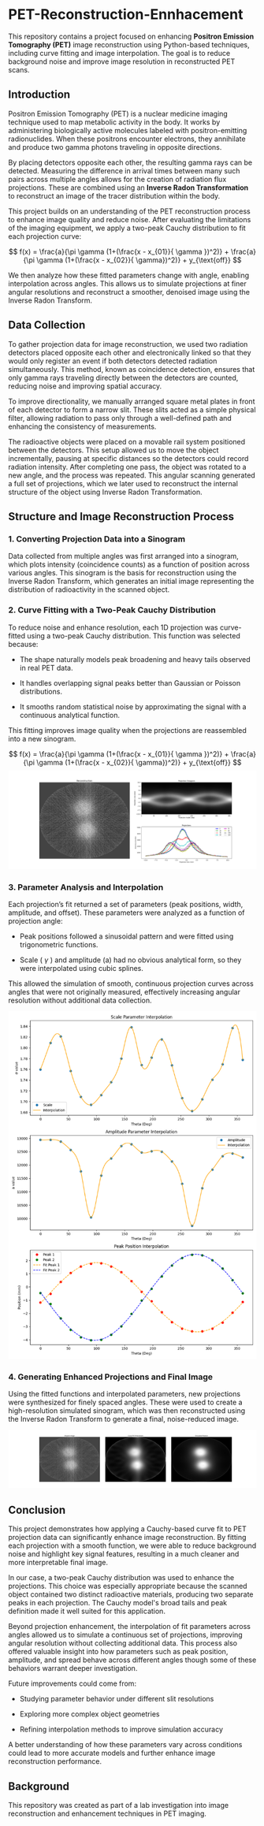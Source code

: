 # PET-Reconstruction-Ennhacement

This repository contains a project focused on enhancing **Positron Emission Tomography (PET)** image reconstruction using Python-based techniques, including curve fitting and image interpolation. The goal is to reduce background noise and improve image resolution in reconstructed PET scans.

## Introduction

Positron Emission Tomography (PET) is a nuclear medicine imaging technique used to map metabolic activity in the body. It works by administering biologically active molecules labeled with positron-emitting radionuclides. When these positrons encounter electrons, they annihilate and produce two gamma photons traveling in opposite directions.

By placing detectors opposite each other, the resulting gamma rays can be detected. Measuring the difference in arrival times between many such pairs across multiple angles allows for the creation of radiation flux projections. These are combined using an **Inverse Radon Transformation** to reconstruct an image of the tracer distribution within the body.

This project builds on an understanding of the PET reconstruction process to enhance image quality and reduce noise. After evaluating the limitations of the imaging equipment, we apply a two-peak Cauchy distribution to fit each projection curve:

$$
f(x) = \frac{a}{\pi  \gamma (1+(\frac{x - x_{01}}{ \gamma })^2)} + \frac{a}{\pi  \gamma (1+(\frac{x - x_{02}}{ \gamma})^2)} + y_{\text{off}}
$$

We then analyze how these fitted parameters change with angle, enabling interpolation across angles. This allows us to simulate projections at finer angular resolutions and reconstruct a smoother, denoised image using the Inverse Radon Transform.

## Data Collection

 To gather projection data for image reconstruction, we used two radiation detectors placed opposite each other and electronically linked so that they would only register an event if both detectors detected radiation simultaneously. This method, known as coincidence detection, ensures that only gamma rays traveling directly between the detectors are counted, reducing noise and improving spatial accuracy.

To improve directionality, we manually arranged square metal plates in front of each detector to form a narrow slit. These slits acted as a simple physical filter, allowing radiation to pass only through a well-defined path and enhancing the consistency of measurements.

The radioactive objects were placed on a movable rail system positioned between the detectors. This setup allowed us to move the object incrementally, pausing at specific distances so the detectors could record radiation intensity. After completing one pass, the object was rotated to a new angle, and the process was repeated. This angular scanning generated a full set of projections, which we later used to reconstruct the internal structure of the object using Inverse Radon Transformation.

## Structure and Image Reconstruction Process


### 1. Converting Projection Data into a Sinogram

Data collected from multiple angles was first arranged into a sinogram, which plots intensity (coincidence counts) as a function of position across various angles. This sinogram is the basis for reconstruction using the Inverse Radon Transform, which generates an initial image representing the distribution of radioactivity in the scanned object.

### 2. Curve Fitting with a Two-Peak Cauchy Distribution
To reduce noise and enhance resolution, each 1D projection was curve-fitted using a two-peak Cauchy distribution. This function was selected because:

- The shape naturally models peak broadening and heavy tails observed in real PET data.

- It handles overlapping signal peaks better than Gaussian or Poisson distributions.

- It smooths random statistical noise by approximating the signal with a continuous analytical function.

This fitting improves image quality when the projections are reassembled into a new sinogram.

$$
f(x) = \frac{a}{\pi  \gamma (1+(\frac{x - x_{01}}{ \gamma })^2)} + \frac{a}{\pi  \gamma (1+(\frac{x - x_{02}}{ \gamma})^2)} + y_{\text{off}}
$$
![alt text](https://github.com/CamelSal/PET_Reconstruction-Enhacement/blob/master/figures/original.png?raw=true)
### 3. Parameter Analysis and Interpolation

Each projection’s fit returned a set of parameters (peak positions, width, amplitude, and offset). These parameters were analyzed as a function of projection angle:

- Peak positions followed a sinusoidal pattern and were fitted using trigonometric functions.

- Scale ( $\gamma$ ) and amplitude (a) had no obvious analytical form, so they were interpolated using cubic splines.

This allowed the simulation of smooth, continuous projection curves across angles that were not originally measured, effectively increasing angular resolution without additional data collection.

![alt text](https://github.com/CamelSal/PET_Reconstruction-Enhacement/blob/master/figures/parameter_interpolation.png?raw=true)

### 4. Generating Enhanced Projections and Final Image

Using the fitted functions and interpolated parameters, new projections were synthesized for finely spaced angles. These were used to create a high-resolution simulated sinogram, which was then reconstructed using the Inverse Radon Transform to generate a final, noise-reduced image.

![alt text](https://github.com/CamelSal/PET_Reconstruction-Enhacement/blob/master/figures/enhance.png?raw=true)

## Conclusion

This project demonstrates how applying a Cauchy-based curve fit to PET projection data can significantly enhance image reconstruction. By fitting each projection with a smooth function, we were able to reduce background noise and highlight key signal features, resulting in a much cleaner and more interpretable final image.

In our case, a two-peak Cauchy distribution was used to enhance the projections. This choice was especially appropriate because the scanned object contained two distinct radioactive materials, producing two separate peaks in each projection. The Cauchy model's broad tails and peak definition made it well suited for this application.

Beyond projection enhancement, the interpolation of fit parameters across angles allowed us to simulate a continuous set of projections, improving angular resolution without collecting additional data. This process also offered valuable insight into how parameters such as peak position, amplitude, and spread behave across different angles though some of these behaviors warrant deeper investigation.

Future improvements could come from:

- Studying parameter behavior under different slit resolutions

- Exploring more complex object geometries

- Refining interpolation methods to improve simulation accuracy

A better understanding of how these parameters vary across conditions could lead to more accurate models and further enhance image reconstruction performance.




## Background
This repository was created as part of a lab investigation into image reconstruction and enhancement techniques in PET imaging.